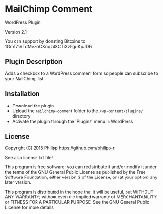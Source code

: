 # MailChimp Comment

WordPress Plugin

Version 2.1

You can support by donating Bitcoins to 1Gm17aVTdMvZoCXnqzd3CTiXzRguKpJDPi 	


## Plugin Description

Adds a checkbox to a WordPress comment form so people can subscribe to your MailChimp list.

## Installation

* Download the plugin
* Upload the `mailchimp-comment` folder to the `/wp-content/plugins/` directory
* Activate the plugin through the 'Plugins' menu in WordPress

## License
Copyright (C) 2015 Philipp https://github.com/philipp-r

See also license.txt file!

This program is free software: you can redistribute it and/or modify
it under the terms of the GNU General Public License as published by
the Free Software Foundation, either version 3 of the License, or
(at your option) any later version.

This program is distributed in the hope that it will be useful,
but WITHOUT ANY WARRANTY; without even the implied warranty of
MERCHANTABILITY or FITNESS FOR A PARTICULAR PURPOSE.  See the
GNU General Public License for more details.
